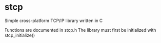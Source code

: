 # stcp
Simple cross-platform TCP/IP library written in C

Functions are documented in stcp.h
The library must first be initialized with stcp_initialize()
